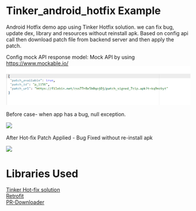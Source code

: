 # Tinker_android_hotfix Example
Android Hotfix demo app using Tinker Hotfix solution. we can fix bug, update dex, library and resources without reinstall apk.
Based on config api call
then download patch file from backend server and then apply the patch.

Config mock API response model:
Mock API by using https://www.mockable.io/
![](config_response.PNG)

Before case- when app has a bug, null exception.

![](20191110_025058.gif)

After Hot-fix Patch Applied - Bug Fixed without re-install apk

![](20191110_024810.gif)  



# Libraries Used  
[Tinker Hot-fix solution](https://github.com/Tencent/tinker)  
[Retrofit](https://github.com/square/retrofit)  
[PR-Downloader](https://github.com/MindorksOpenSource/PRDownloader)
